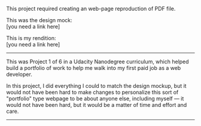 This project required creating an web-page reproduction of PDF file.

This was the design mock:  
[you need a link here]

This is my rendition:  
[you need a link here]

---

This was Project 1 of 6 in a Udacity Nanodegree curriculum, which helped build a portfolio of work to help me walk into my first paid job as a web developer.

In this project, I did everything I could to match the design mockup, but it would not have been hard to make changes to personalize this sort of "portfolio" type webpage to be about anyone else, including myself &mdash; it would not have been hard, but it would be a matter of time and effort and care.

---
